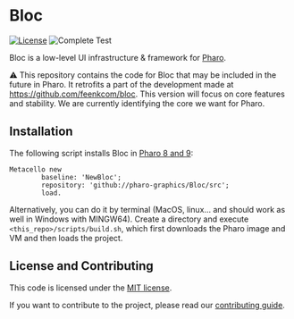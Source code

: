 # Bloc 

[![License](https://img.shields.io/github/license/pharo-graphics/Bloc.svg?style=flat-square)](license)
![Complete Test](https://github.com/pharo-graphics/Bloc/workflows/Complete%20Test/badge.svg)

Bloc is a low-level UI infrastructure & framework for [Pharo](http://pharo.org/).

:warning:
This repository contains the code for Bloc that may be included in the future in Pharo.
It retrofits a part of the development made at https://github.com/feenkcom/bloc. This version will focus on core features and stability. We are currently identifying the core we want for Pharo.

## Installation

The following script installs Bloc in [Pharo 8 and 9](https://pharo.org/download):

```smalltalk
Metacello new
        baseline: 'NewBloc';
        repository: 'github://pharo-graphics/Bloc/src';
        load.
```

Alternatively, you can do it by terminal (MacOS, linux... and should work as well in Windows with MINGW64). 
Create a directory and execute `<this_repo>/scripts/build.sh`, which first downloads the Pharo image and VM and then loads the project.


## License and Contributing

This code is licensed under the [MIT license](./LICENSE.md).

If you want to contribute to the project, please read our [contributing guide](./CONTRIBUTING.md).
